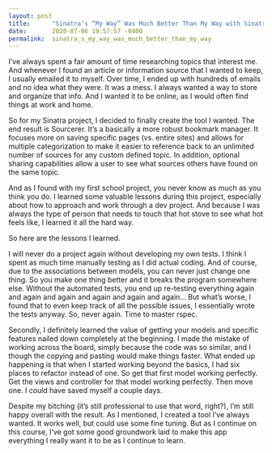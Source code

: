 ```yaml
---
layout: post
title:      "Sinatra’s “My Way” Was Much Better Than My Way with Sinatra"
date:       2020-07-06 19:57:57 -0400
permalink:  sinatra_s_my_way_was_much_better_than_my_way
---
```



I’ve always spent a fair amount of time researching topics that interest me. And whenever I found an article or information source that I wanted to keep, I usually emailed it to myself. Over time, I ended up with hundreds of emails and no idea what they were. It was a mess. I always wanted a way to store and organize that info. And I wanted it to be online, as I would often find things at work and home.

So for my Sinatra project, I decided to finally create the tool I wanted. The end result is Sourcerer. It’s a basically a more robust bookmark manager. It focuses more on saving specific pages (vs. entire sites) and allows for multiple categorization to make it easier to reference back to an unlimited number of sources for any custom defined topic. In addition, optional sharing capabilities allow a user to see what sources others have found on the same topic. 

And as I found with my first school project, you never know as much as you think you do. I learned some valuable lessons during this project, especially about how to approach and work through a dev project. And because I was always the type of person that needs to touch that hot stove to see what hot feels like, I learned it all the hard way.

So here are the lessons I learned.

I will never do a project again without developing my own tests. I think I spent as much time manually testing as I did actual coding. And of course, due to the associations between models, you can never just change one thing. So you make one thing better and it breaks the program somewhere else. Without the automated tests, you end up re-testing everything again and again and again and again and again and again…  But what’s worse, I found that to even keep track of all the possible issues, I essentially wrote the tests anyway. So, never again. Time to master rspec.

Secondly, I definitely learned the value of getting your models and specific features nailed down completely at the beginning. I made the mistake of working across the board, simply because the code was so similar, and I though the copying and pasting would make things faster. What ended up happening is that when I started working beyond the basics, I had six places to refactor instead of one. So get that first model working perfectly. Get the views and controller for that model working perfectly. Then move one. I could have saved myself a couple days.

Despite my bitching (it’s still professional to use that word, right?), I’m still happy overall with the result. As I mentioned, I created a tool I’ve always wanted. It works well, but could use some fine tuning. But as I continue on this course, I’ve got some good groundwork laid to make this app everything I really want it to be as I continue to learn.


